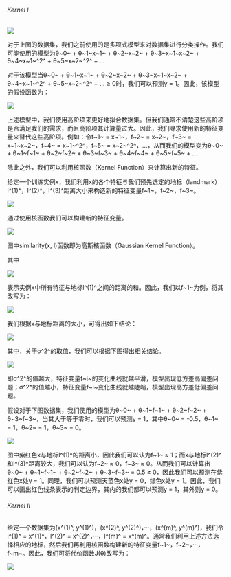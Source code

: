 ###### Kernel Ⅰ  

![](http://upload-images.jianshu.io/upload_images/5983416-9ab677012edda9c7.png?imageMogr2/auto-orient/strip%7CimageView2/2/w/1240)

对于上图的数据集，我们之前使用的是多项式模型来对数据集进行分类操作。我们可能使用的模型为θ~0~ + θ~1~x~1~ + θ~2~x~2~ + θ~3~x~1~x~2~ + θ~4~x~1~^2^ + θ~5~x~2~^2^ + ...    

对于该模型当θ~0~ + θ~1~x~1~ + θ~2~x~2~ + θ~3~x~1~x~2~ + θ~4~x~1~^2^ + θ~5~x~2~^2^ + ... ≥ 0时，我们可以预测y = 1。因此，该模型的假设函数为：  

![](http://upload-images.jianshu.io/upload_images/5983416-beb9c881ddba66b6.png?imageMogr2/auto-orient/strip%7CimageView2/2/w/1240)

上述模型中，我们使用高阶项来更好地拟合数据集。但我们通常不清楚这些高阶项是否满足我们的需求，而且高阶项其计算量过大。因此，我们寻求使用新的特征变量来替代这些高阶项。例如：令f~1~ = x~1~，f~2~ = x~2~，f~3~ = x~1~x~2~，f~4~ = x~1~^2^，f~5~ = x~2~^2^，...，从而我们的模型变为θ~0~ + θ~1~f~1~ + θ~2~f~2~ + θ~3~f~3~ + θ~4~f~4~ + θ~5~f~5~ + ... 

除此之外，我们可以利用核函数（Kernel Function）来计算出新的特征。     

给定一个训练实例x，我们利用x的各个特征与我们预先选定的地标（landmark）l^(1)^，l^(2)^，l^(3)^距离大小来构造新的特征变量f~1~，f~2~，f~3~。   

![](http://upload-images.jianshu.io/upload_images/5983416-2ac13b6c46e3b671.png?imageMogr2/auto-orient/strip%7CimageView2/2/w/1240)

通过使用核函数我们可以构建新的特征变量。  

![](http://upload-images.jianshu.io/upload_images/5983416-33c17e77a1069e5f.png?imageMogr2/auto-orient/strip%7CimageView2/2/w/1240)

图中similarity(x, l)函数即为高斯核函数（Gaussian Kernel Function）。

其中  

![](http://upload-images.jianshu.io/upload_images/5983416-994203e8e22a9aa6.png?imageMogr2/auto-orient/strip%7CimageView2/2/w/1240)

表示实例x中所有特征与地标l^(1)^之间的距离的和。因此，我们以f~1~为例，将其改写为：  

![](http://upload-images.jianshu.io/upload_images/5983416-51ce61ac2d8ede91.png?imageMogr2/auto-orient/strip%7CimageView2/2/w/1240)

我们根据x与地标距离的大小，可得出如下结论：  

![](http://upload-images.jianshu.io/upload_images/5983416-bd2265cfcee0b910.png?imageMogr2/auto-orient/strip%7CimageView2/2/w/1240)

其中，关于σ^2^的取值，我们可以根据下图得出相关结论。  

![](http://upload-images.jianshu.io/upload_images/5983416-eb21f69721d2bd49.png?imageMogr2/auto-orient/strip%7CimageView2/2/w/1240)

即σ^2^的值越大，特征变量f~i~的变化曲线就越平滑，模型出现低方差高偏差问题；σ^2^的值越小，特征变量f~i~变化曲线就越陡峭，模型出现高方差低偏差问题。     

假设对于下图数据集，我们使用的模型为θ~0~ + θ~1~f~1~ + θ~2~f~2~ + θ~3~f~3~，当其大于等于零时，我们可以预测y = 1，其中θ~0~ = -0.5，θ~1~ = 1，θ~2~ = 1，θ~3~ = 0。

![](http://upload-images.jianshu.io/upload_images/5983416-b278b497c6684702.png?imageMogr2/auto-orient/strip%7CimageView2/2/w/1240)

图中紫红色x与地标l^(1)^的距离小，因此我们可以认为f~1~ ≈ 1；而x与地标l^(2)^和l^(3)^距离较大，我们可以认为f~2~ ≈ 0，f~3~ ≈ 0。从而我们可以计算出θ~0~ + θ~1~f~1~ + θ~2~f~2~ + θ~3~f~3~ = 0.5 ≥ 0，因此我们可以预测在紫红色x处y = 1。同理，我们可以预测天蓝色x处y = 0，绿色x处y = 1。因此，我们可以画出红色线条表示的判定边界，其内的我们都可以预测y = 1，其外则y = 0。     

###### Kernel Ⅱ   

给定一个数据集为(x^(1)^, y^(1)^)，(x^(2)^, y^(2)^)，···，(x^(m)^, y^(m)^)，我们令l^(1)^ = x^(1)^，l^(2)^ = x^(2)^，···，l^(m)^ = x^(m)^。通常我们利用上述方法选择相应的地标，然后我们再利用核函数构建新的特征变量f~1~，f~2~，···，f~m~。因此，我们可将代价函数J(θ)改写为：   

![](http://upload-images.jianshu.io/upload_images/5983416-75bb8d03abe840ed.png?imageMogr2/auto-orient/strip%7CimageView2/2/w/1240)
